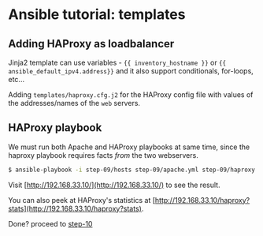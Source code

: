 # Ansible tutorial: templates


## Adding HAProxy as loadbalancer

Jinja2 template can use variables - 
`{{ inventory_hostname }}` or `{{ ansible_default_ipv4.address}}`
and it also support conditionals, for-loops, etc...

Adding `templates/haproxy.cfg.j2` for the HAProxy config file
with values of the addresses/names of the `web` servers.

## HAProxy playbook

We must run both Apache and HAProxy playbooks at same time, 
since the haproxy playbook requires facts _from_ the two webservers.

```bash
$ ansible-playbook -i step-09/hosts step-09/apache.yml step-09/haproxy.yml
```

Visit [http://192.168.33.10/](http://192.168.33.10/) to see the result.

You can also peek at HAProxy's statistics at
[http://192.168.33.10/haproxy?stats](http://192.168.33.10/haproxy?stats).


Done? proceed to [step-10](./step-10/README.md)